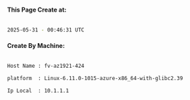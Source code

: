 
   
#### This Page Create at:

```bash

2025-05-31 - 00:46:31 UTC

```

#### Create By Machine:

```bash

Host Name : fv-az1921-424

platform  : Linux-6.11.0-1015-azure-x86_64-with-glibc2.39

Ip Local  : 10.1.1.1

```

